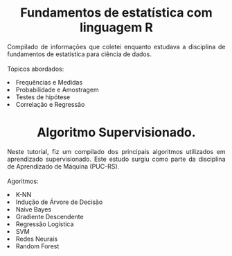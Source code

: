 <h1 align="center">Fundamentos de estatística com linguagem R</h1>
<p align="justify">Compilado de informações que coletei enquanto estudava a disciplina de fundamentos de estatística para ciência de dados. 
<br><br>
Tópicos abordados:
<li>Frequências e Medidas</li>
<li>Probabilidade e Amostragem</li>
<li>Testes de hipótese</li>
<li>Correlação e Regressão</li>
</p>

<h1 align="center">Algoritmo Supervisionado.</h1>
<p align="justify">Neste tutorial, fiz um compilado dos principais algoritmos utilizados em aprendizado supervisionado. Este estudo surgiu como parte da disciplina de Aprendizado de Máquina (PUC-RS). 
<br><br>
Agoritmos:
<li>K-NN </li>
<li>Indução de Árvore de Decisão </li>
<li>Naive Bayes </li>
<li>Gradiente Descendente </li>
<li>Regressão Logística </li>
<li>SVM </li>
<li>Redes Neurais</li>  
<li>Random Forest</li>
</p>
